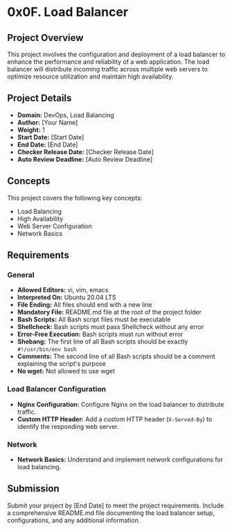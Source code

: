 # 0x0F. Load Balancer

## Project Overview

This project involves the configuration and deployment of a load balancer to enhance the performance and reliability of a web application. The load balancer will distribute incoming traffic across multiple web servers to optimize resource utilization and maintain high availability.

## Project Details

- **Domain:** DevOps, Load Balancing
- **Author:** [Your Name]
- **Weight:** 1
- **Start Date:** [Start Date]
- **End Date:** [End Date]
- **Checker Release Date:** [Checker Release Date]
- **Auto Review Deadline:** [Auto Review Deadline]

## Concepts

This project covers the following key concepts:

- Load Balancing
- High Availability
- Web Server Configuration
- Network Basics

## Requirements

### General

- **Allowed Editors:** vi, vim, emacs
- **Interpreted On:** Ubuntu 20.04 LTS
- **File Ending:** All files should end with a new line
- **Mandatory File:** README.md file at the root of the project folder
- **Bash Scripts:** All Bash script files must be executable
- **Shellcheck:** Bash scripts must pass Shellcheck without any error
- **Error-Free Execution:** Bash scripts must run without error
- **Shebang:** The first line of all Bash scripts should be exactly `#!/usr/bin/env bash`
- **Comments:** The second line of all Bash scripts should be a comment explaining the script's purpose
- **No wget:** Not allowed to use wget

### Load Balancer Configuration

- **Nginx Configuration:** Configure Nginx on the load balancer to distribute traffic.
- **Custom HTTP Header:** Add a custom HTTP header (`X-Served-By`) to identify the responding web server.

### Network

- **Network Basics:** Understand and implement network configurations for load balancing.

## Submission

Submit your project by [End Date] to meet the project requirements. Include a comprehensive README.md file documenting the load balancer setup, configurations, and any additional information.

